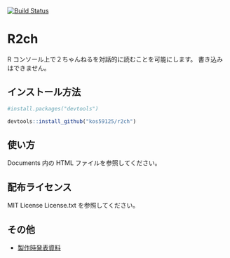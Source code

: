 [![Build Status](https://travis-ci.org/kos59125/r2ch.svg?branch=master)](https://travis-ci.org/kos59125/r2ch)

R2ch
====

R コンソール上で２ちゃんねるを対話的に読むことを可能にします。
書き込みはできません。

インストール方法
----------------

```r
#install.packages("devtools")

devtools::install_github("kos59125/r2ch")
```

使い方
------

Documents 内の HTML ファイルを参照してください。

配布ライセンス
--------------

MIT License
License.txt を参照してください。

その他
------

* [製作時発表資料](http://blog.recyclebin.jp/archives/1375)

